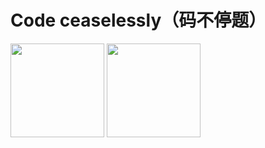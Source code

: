 
# Code ceaselessly（码不停题）

<!--
### Hi there 👋

**peabits/peabits** is a ✨ _special_ ✨ repository because its `README.md` (this file) appears on your GitHub profile.

Here are some ideas to get you started:

- 🔭 I’m currently working on ...
- 🌱 I’m currently learning ...
- 👯 I’m looking to collaborate on ...
- 🤔 I’m looking for help with ...
- 💬 Ask me about ...
- 📫 How to reach me: ...
- 😄 Pronouns: ...
- ⚡ Fun fact: ...
-->

<img src="https://github-readme-stats.vercel.app/api?username=peabits&count_private=true&show_icons=true&theme=radical" style="height:150px" />
<img src="https://github-readme-stats.vercel.app/api/top-langs/?username=peabits&layout=compact&hide=html,css,tex,matlab&theme=radical" style="height:150px" />
